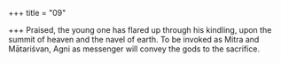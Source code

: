 +++
title = "09"

+++
Praised, the young one has flared up through his kindling, upon the  summit of heaven and the navel of earth.
To be invoked as Mitra and Mātariśvan, Agni as messenger will convey  the gods to the sacrifice.